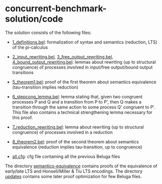 # concurrent-benchmark-solution/code
The solution consists of the following files:

- [1_definitions.bel](1_definitions.bel):
formalization of syntax and semantics (reduction, LTS) of the pi-calculus

- [2_input_rewriting.bel](2_input_rewriting.bel), [3_free_output_rewriting.bel](3_free_output_rewriting.bel), [4_bound_output_rewriting.bel](4_bound_output_rewriting.bel):
lemmas about rewriting (up to structural congruence) of processes involved in input/free output/bound output transitions

- [5_theorem1.bel](5_theorem1.bel):
proof of the first theorem about semantics equivalence (tau-transition implies reduction)

- [6_stepcong_lemma.bel](6_stepcong_lemma.bel):
lemma stating that, given two congruent processes P and Q and a transition from P to P', then Q makes a transition through the same action to some process Q' congruent to P'. This file also contains a technical strengthening lemma necessary for this proof.

- [7_reduction_rewriting.bel](7_reduction_rewriting.bel):
lemma about rewriting (up to structural congruence) of processes involved in a reduction

- [8_theorem2.bel](8_theorem2.bel):
proof of the second theorem about semantics equivalence (reduction implies tau-transition, up to congruence)

- [all.cfg](all.cfg):
cfg file containing all the previous Beluga files

The directory [semantics-equivalence](semantics-equivalence) contains proofs of the equivalence of early/late LTS and Honsell/Miller & Tiu LTS encodings.
The directory [updates](updates) contains some later proof optimization for few Beluga files.
